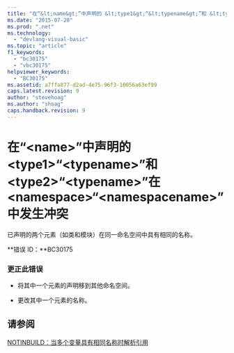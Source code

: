 ```yaml
---
title: "在“&lt;name&gt;”中声明的 &lt;type1&gt;“&lt;typename&gt;”和 &lt;type2&gt;“&lt;typename&gt;”在 &lt;namespace&gt;“&lt;namespacename&gt;”中发生冲突 | Microsoft Docs"
ms.date: "2015-07-20"
ms.prod: ".net"
ms.technology: 
  - "devlang-visual-basic"
ms.topic: "article"
f1_keywords: 
  - "bc30175"
  - "vbc30175"
helpviewer_keywords: 
  - "BC30175"
ms.assetid: a7ffa877-d2ad-4e75-96f3-10056a63ef99
caps.latest.revision: 9
author: "stevehoag"
ms.author: "shoag"
caps.handback.revision: 9
---
```

# 在“&lt;name&gt;”中声明的 &lt;type1&gt;“&lt;typename&gt;”和 &lt;type2&gt;“&lt;typename&gt;”在 &lt;namespace&gt;“&lt;namespacename&gt;”中发生冲突
已声明的两个元素（如类和模块）在同一命名空间中具有相同的名称。  
  
 **错误 ID：**BC30175  
  
### 更正此错误  
  
-   将其中一个元素的声明移到其他命名空间。  
  
-   更改其中一个元素的名称。  
  
## 请参阅  
 [NOTINBUILD：当多个变量具有相同名称时解析引用](http://msdn.microsoft.com/zh-cn/9601e39f-1911-44e1-ace5-3f6e090408b9)